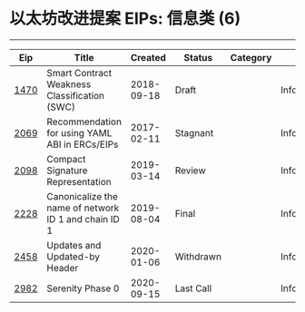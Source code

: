 
# 以太坊改进提案 EIPs: 信息类 (6)
---
| Eip                     | Title                                                | Created    | Status    | Category | Type          |
| ----------------------- | ---------------------------------------------------- | ---------- | --------- | -------- | ------------- |
| [1470](/zh/eip-1470.md) | Smart Contract Weakness Classification (SWC)         | 2018-09-18 | Draft     |          | Informational |
| [2069](/zh/eip-2069.md) | Recommendation for using YAML ABI in ERCs/EIPs       | 2017-02-11 | Stagnant  |          | Informational |
| [2098](/zh/eip-2098.md) | Compact Signature Representation                     | 2019-03-14 | Review    |          | Informational |
| [2228](/zh/eip-2228.md) | Canonicalize the name of network ID 1 and chain ID 1 | 2019-08-04 | Final     |          | Informational |
| [2458](/zh/eip-2458.md) | Updates and Updated-by Header                        | 2020-01-06 | Withdrawn |          | Informational |
| [2982](/zh/eip-2982.md) | Serenity Phase 0                                     | 2020-09-15 | Last Call |          | Informational |

    